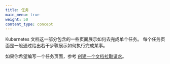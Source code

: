 ```yaml
---
title: 任务
main_menu: true
weight: 50
content_type: concept
---
```

<!--
title: Tasks
main_menu: true
weight: 50
content_type: concept
-->

<!-- overview -->
<!--
This section of the Kubernetes documentation contains pages that
show how to do individual tasks. A task page shows how to do a
single thing, typically by giving a short sequence of steps.
-->

Kubernetes 文档这一部分包含的一些页面展示如何去完成单个任务。
每个任务页面是一般通过给出若干步骤展示如何执行完成某事。

<!--
If you would like to write a task page, see
[Creating a Documentation Pull Request](/docs/contribute/new-content/open-a-pr/).
-->
如果你希望编写一个任务页面，参考
[创建一个文档拉取请求](/zh/docs/contribute/new-content/open-a-pr/)。

